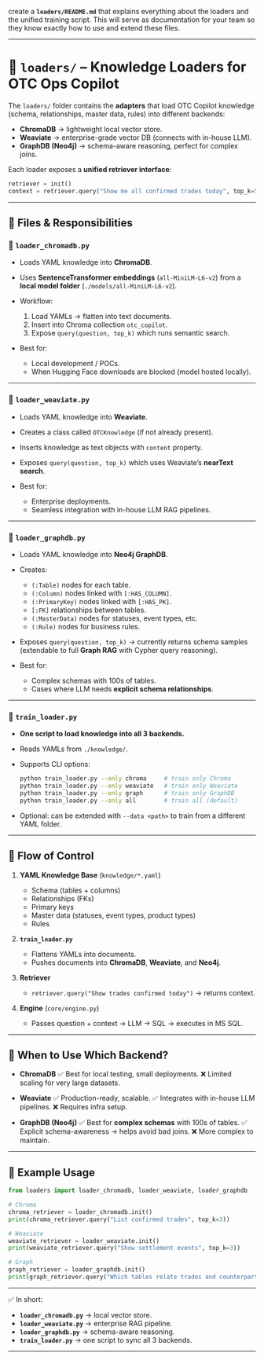 create a **`loaders/README.md`** that explains everything about the loaders and the unified training script.
This will serve as documentation for your team so they know exactly how to use and extend these files.

---

# 📂 `loaders/` – Knowledge Loaders for OTC Ops Copilot

The `loaders/` folder contains the **adapters** that load OTC Copilot knowledge (schema, relationships, master data, rules) into different backends:

* **ChromaDB** → lightweight local vector store.
* **Weaviate** → enterprise-grade vector DB (connects with in-house LLM).
* **GraphDB (Neo4j)** → schema-aware reasoning, perfect for complex joins.

Each loader exposes a **unified retriever interface**:

```python
retriever = init()
context = retriever.query("Show me all confirmed trades today", top_k=5)
```

---

## 📌 Files & Responsibilities

### 🔹 `loader_chromadb.py`

* Loads YAML knowledge into **ChromaDB**.
* Uses **SentenceTransformer embeddings** (`all-MiniLM-L6-v2`) from a **local model folder** (`./models/all-MiniLM-L6-v2`).
* Workflow:

  1. Load YAMLs → flatten into text documents.
  2. Insert into Chroma collection `otc_copilot`.
  3. Expose `query(question, top_k)` which runs semantic search.
* Best for:

  * Local development / POCs.
  * When Hugging Face downloads are blocked (model hosted locally).

---

### 🔹 `loader_weaviate.py`

* Loads YAML knowledge into **Weaviate**.
* Creates a class called `OTCKnowledge` (if not already present).
* Inserts knowledge as text objects with `content` property.
* Exposes `query(question, top_k)` which uses Weaviate’s **nearText search**.
* Best for:

  * Enterprise deployments.
  * Seamless integration with in-house LLM RAG pipelines.

---

### 🔹 `loader_graphdb.py`

* Loads YAML knowledge into **Neo4j GraphDB**.
* Creates:

  * `(:Table)` nodes for each table.
  * `(:Column)` nodes linked with `[:HAS_COLUMN]`.
  * `(:PrimaryKey)` nodes linked with `[:HAS_PK]`.
  * `[:FK]` relationships between tables.
  * `(:MasterData)` nodes for statuses, event types, etc.
  * `(:Rule)` nodes for business rules.
* Exposes `query(question, top_k)` → currently returns schema samples (extendable to full **Graph RAG** with Cypher query reasoning).
* Best for:

  * Complex schemas with 100s of tables.
  * Cases where LLM needs **explicit schema relationships**.

---

### 🔹 `train_loader.py`

* **One script to load knowledge into all 3 backends.**
* Reads YAMLs from `./knowledge/`.
* Supports CLI options:

  ```bash
  python train_loader.py --only chroma     # train only Chroma
  python train_loader.py --only weaviate   # train only Weaviate
  python train_loader.py --only graph      # train only GraphDB
  python train_loader.py --only all        # train all (default)
  ```
* Optional: can be extended with `--data <path>` to train from a different YAML folder.

---

## 📌 Flow of Control

1. **YAML Knowledge Base** (`knowledge/*.yaml`)

   * Schema (tables + columns)
   * Relationships (FKs)
   * Primary keys
   * Master data (statuses, event types, product types)
   * Rules

2. **`train_loader.py`**

   * Flattens YAMLs into documents.
   * Pushes documents into **ChromaDB**, **Weaviate**, and **Neo4j**.

3. **Retriever**

   * `retriever.query("Show trades confirmed today")` → returns context.

4. **Engine** (`core/engine.py`)

   * Passes question + context → LLM → SQL → executes in MS SQL.

---

## 📌 When to Use Which Backend?

* **ChromaDB**
  ✅ Best for local testing, small deployments.
  ❌ Limited scaling for very large datasets.

* **Weaviate**
  ✅ Production-ready, scalable.
  ✅ Integrates with in-house LLM pipelines.
  ❌ Requires infra setup.

* **GraphDB (Neo4j)**
  ✅ Best for **complex schemas** with 100s of tables.
  ✅ Explicit schema-awareness → helps avoid bad joins.
  ❌ More complex to maintain.

---

## 📌 Example Usage

```python
from loaders import loader_chromadb, loader_weaviate, loader_graphdb

# Chroma
chroma_retriever = loader_chromadb.init()
print(chroma_retriever.query("List confirmed trades", top_k=3))

# Weaviate
weaviate_retriever = loader_weaviate.init()
print(weaviate_retriever.query("Show settlement events", top_k=3))

# Graph
graph_retriever = loader_graphdb.init()
print(graph_retriever.query("Which tables relate trades and counterparties?", top_k=5))
```

---

✅ In short:

* **`loader_chromadb.py`** → local vector store.
* **`loader_weaviate.py`** → enterprise RAG pipeline.
* **`loader_graphdb.py`** → schema-aware reasoning.
* **`train_loader.py`** → one script to sync all 3 backends.

---


